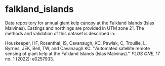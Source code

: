 # falkland_islands
Data repository for annual giant kelp canopy at the Falkland Islands (Islas Malvinas).
Eastings and northings are provided in UTM zone 21.
The methods and validation of this dataset is described in:

Houskeeper, HF, Rosenthal, IS, Cavanaugh, KC, Pawlak, C, Trouille, L, Byrnes, JEK, Bell, TW, and Cavanaugh KC. ''Automated satellite remote sensing of giant kelp at the Falkland Islands (Islas Malvinas).'' *PLOS ONE*, 17 no. 1 (2022): e0257933.
